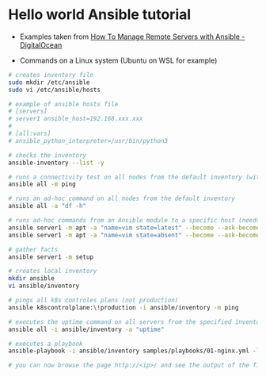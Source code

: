 # Hello world Ansible tutorial

* Examples taken from [How To Manage Remote Servers with Ansible - DigitalOcean](https://www.digitalocean.com/community/tutorial_series/how-to-manage-remote-servers-with-ansible)

* Commands on a Linux system (Ubuntu on WSL for example)

```bash
# creates inventory file
sudo mkdir /etc/ansible
sudo vi /etc/ansible/hosts

# example of ansible hosts file
# [servers]
# server1 ansible_host=192.168.xxx.xxx
#
# [all:vars]
# ansible_python_interpreter=/usr/bin/python3

# checks the inventory
ansible-inventory --list -y

# runs a connectivity test on all nodes from the default inventory (with the current username)
ansible all -m ping

# runs an ad-hoc command on all nodes from the default inventory
ansible all -a "df -h"

# runs ad-hoc commands from an Ansible module to a specific host (needs sudo privilege to install then remove a package)
ansible server1 -m apt -a "name=vim state=latest" --become --ask-become-pass
ansible server1 -m apt -a "name=vim state=absent" --become --ask-become-pass

# gather facts
ansible server1 -m setup

# creates local inventory
mkdir ansible
vi ansible/inventory

# pings all k8s controles plans (not production)
ansible k8scontrolplane:\!production -i ansible/inventory -m ping

# executes the uptime command on all servers from the specified inventory
ansible all -i ansible/inventory -a "uptime"

# executes a playbook
ansible-playbook -i ansible/inventory samples/playbooks/01-nginx.yml -l web --ask-become-pass

# you can now browse the page http://<ip>/ and see the output of the file :)
```
